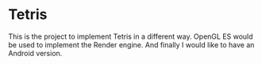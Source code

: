 Tetris
======
This is the project to implement Tetris in a different way.
OpenGL ES would be used to implement the Render engine.
And finally I would like to have an Android version. 
